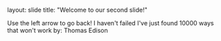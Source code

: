 layout: slide
title: "Welcome to our second slide!"

Use the left arrow to go back!
I haven't failed I've just found 10000 ways that won't work 
by: Thomas Edison
